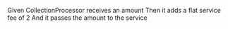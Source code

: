 Given CollectionProcessor receives an amount
Then it adds a flat service fee of 2
And it passes the amount to the service

